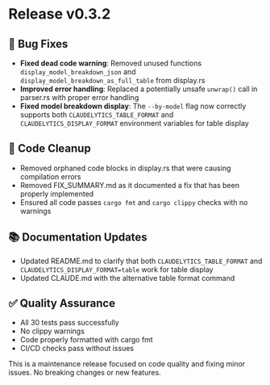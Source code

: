 # Release v0.3.2

## 🐛 Bug Fixes

- **Fixed dead code warning**: Removed unused functions `display_model_breakdown_json` and `display_model_breakdown_as_full_table` from display.rs
- **Improved error handling**: Replaced a potentially unsafe `unwrap()` call in parser.rs with proper error handling
- **Fixed model breakdown display**: The `--by-model` flag now correctly supports both `CLAUDELYTICS_TABLE_FORMAT` and `CLAUDELYTICS_DISPLAY_FORMAT` environment variables for table display

## 🧹 Code Cleanup

- Removed orphaned code blocks in display.rs that were causing compilation errors
- Removed FIX_SUMMARY.md as it documented a fix that has been properly implemented
- Ensured all code passes `cargo fmt` and `cargo clippy` checks with no warnings

## 📚 Documentation Updates

- Updated README.md to clarify that both `CLAUDELYTICS_TABLE_FORMAT` and `CLAUDELYTICS_DISPLAY_FORMAT=table` work for table display
- Updated CLAUDE.md with the alternative table format command

## ✅ Quality Assurance

- All 30 tests pass successfully
- No clippy warnings
- Code properly formatted with cargo fmt
- CI/CD checks pass without issues

This is a maintenance release focused on code quality and fixing minor issues. No breaking changes or new features.
